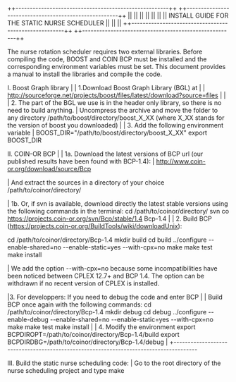 ++------------------------------------------------------++
++------------------------------------------------------++
||                                                      ||
||                                                      ||
||                                                      ||
||    INSTALL GUIDE FOR THE STATIC NURSE SCHEDULER      ||
||                                                      ||
++------------------------------------------------------++
++------------------------------------------------------++

The nurse rotation scheduler requires two external libraries. Before compiling the code, BOOST and COIN BCP  must be installed and the corresponding environment variables must be set. 
This document provides a manual to install the libraries and compile the code.

I. Boost Graph library
  |
  | 1.Download Boost Graph Library (BGL) at 
  |
  |   http://sourceforge.net/projects/boost/files/latest/download?source=files
  |
  |
  | 2. The part of the BGL we use is in the header only library, so there is no need to build anything. 
  |    Uncompress the archive and move the folder to any directory /path/to/boost/directory/boost_X_XX (where X_XX stands for the version of boost you downloaded)
  |
  | 3. Add the following environment variable 
  |
       BOOST_DIR="/path/to/boost/directory/boost_X_XX"
       export BOOST_DIR


II. COIN-OR BCP
  |
  | 1a. Download the latest versions of BCP url (our published results have been found with BCP-1.4):
  |
       http://www.coin-or.org/download/source/Bcp

  |  And extract the sources in a directory of your choice /path/to/coinor/directory/

  | 1b. Or, if svn is available, download directly the latest stable versions using the following commands in the terminal:
      cd  /path/to/coinor/directory/
      svn co https://projects.coin-or.org/svn/Bcp/stable/1.4 Bcp-1.4
  |
  | 2. Build BCP (https://projects.coin-or.org/BuildTools/wiki/downloadUnix):

  cd /path/to/coinor/directory/Bcp-1.4
  mkdir build
  cd build
  ../configure --enable-shared=no --enable-static=yes --with-cpx=no
  make
  make test
  make install

  | We add the option --with-cpx=no because some incompatibilities have been noticed between CPLEX 12.7+ and BCP 1.4. The option can be withdrawn if no recent version of CPLEX is installed. 

  |3. For developpers: If you need to debug the code and enter BCP 
  |
  | Build BCP once again with the following commands:
  cd /path/to/coinor/directory/Bcp-1.4
  mkdir debug
  cd debug
  ../configure --enable-debug --enable-shared=no --enable-static=yes --with-cpx=no
  make
  make test
  make install
  |
  | 4. Modify the environment
       export BCPDIROPT=/path/to/coinor/directory/Bcp-1.4/build
       export BCPDIRDBG=/path/to/coinor/directory/Bcp-1.4/debug
  |
  +--------------------------------------------------------------------------------------


III. Build the static nurse scheduling code: 
  | Go to the root directory of the nurse scheduling project and type make 
